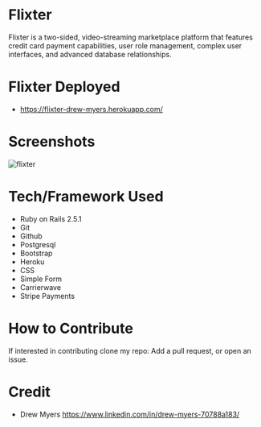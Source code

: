 # Flixter

Flixter is a two-sided, video-streaming marketplace platform that features credit card payment capabilities, user role management, complex user interfaces, and advanced database relationships.

# Flixter Deployed

- https://flixter-drew-myers.herokuapp.com/

# Screenshots

![flixter](https://user-images.githubusercontent.com/48326186/63216981-21105e80-c10c-11e9-8b72-ac4b2832949f.png)

# Tech/Framework Used

- Ruby on Rails 2.5.1
- Git
- Github
- Postgresql
- Bootstrap
- Heroku
- CSS
- Simple Form
- Carrierwave
- Stripe Payments

# How to Contribute

If interested in contributing clone my repo: Add a pull request, or open an issue. 

# Credit

- Drew Myers https://www.linkedin.com/in/drew-myers-70788a183/
